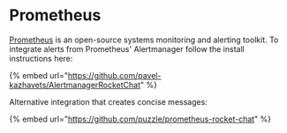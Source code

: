 # Prometheus

[Prometheus](https://prometheus.io/) is an open-source systems monitoring and alerting toolkit. To integrate alerts from Prometheus' Alertmanager follow the install instructions here:

{% embed url="https://github.com/pavel-kazhavets/AlertmanagerRocketChat" %}

Alternative integration that creates concise messages:

{% embed url="https://github.com/puzzle/prometheus-rocket-chat" %}



